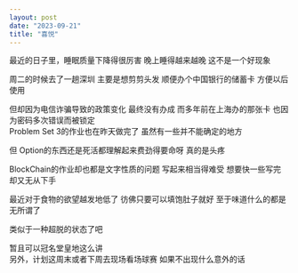 ```yaml
---
layout: post
date: "2023-09-21"
title: "喜悦"
---
```

最近的日子里，睡眠质量下降得很厉害
晚上睡得越来越晚
这不是一个好现象

周二的时候去了一趟深圳
主要是想剪剪头发
顺便办个中国银行的储蓄卡
方便以后使用

但却因为电信诈骗导致的政策变化
最终没有办成
而多年前在上海办的那张卡
也因为密码多次错误而被锁定
<br>
Problem Set 3的作业也在昨天做完了
虽然有一些并不能确定的地方

但
Option的东西还是死活都理解起来费劲得要命呀
真的是头疼

BlockChain的作业却也都是文字性质的问题
写起来相当得难受
想要快一些写完
却又无从下手

最近对于食物的欲望越发地低了
彷佛只要可以填饱肚子就好
至于味道什么的都是无所谓了

类似于一种超脱的状态了吧

暂且可以冠名堂皇地这么讲
<br>
另外，计划这周末或者下周去现场看场球赛
如果不出现什么意外的话

